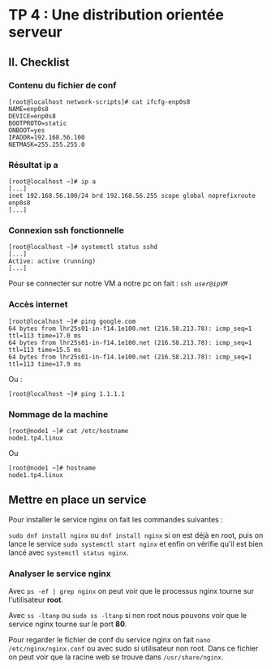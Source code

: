 # TP 4 : Une distribution orientée serveur

## II. Checklist

### Contenu du fichier de conf

```
[root@localhost network-scripts]# cat ifcfg-enp0s8
NAME=enp0s8
DEVICE=enp0s8
BOOTPROTO=static
ONBOOT=yes
IPADDR=192.168.56.100
NETMASK=255.255.255.0
```

### Résultat ip a 

```
[root@localhost ~]# ip a 
[...]
inet 192.168.56.100/24 brd 192.168.56.255 scope global noprefixroute enp0s8
[...]
```

### Connexion ssh fonctionnelle 

```
[root@localhost ~]# systemctl status sshd 
[...]
Active: active (running) 
[...]
```

Pour se connecter sur notre VM a notre pc on fait : `ssh `*`user@ipVM`*

### Accès internet 

```
[root@localhost ~]# ping google.com
64 bytes from lhr25s01-in-f14.1e100.net (216.58.213.78): icmp_seq=1 ttl=113 time=17.0 ms
64 bytes from lhr25s01-in-f14.1e100.net (216.58.213.78): icmp_seq=1 ttl=113 time=15.5 ms
64 bytes from lhr25s01-in-f14.1e100.net (216.58.213.78): icmp_seq=1 ttl=113 time=17.9 ms
```
Ou :
```
[root@localhost ~]# ping 1.1.1.1

```

### Nommage de la machine 

```
[root@node1 ~]# cat /etc/hostname
node1.tp4.linux
```
Ou 
```
[root@node1 ~]# hostname 
node1.tp4.linux
```


## Mettre en place un service 

Pour installer le service nginx on fait les commandes suivantes : 

```sudo dnf install nginx``` ou `dnf install nginx` si on est déjà en root, puis on lance le service `sudo systemctl start nginx` et enfin on vérifie qu'il est bien lancé avec `systemctl status nginx`. 

### Analyser le service nginx 

Avec `ps -ef | grep nginx` on peut voir que le processus nginx tourne sur l'utilisateur **root**.

Avec `ss -ltanp` ou `sudo ss -ltanp` si non root nous pouvons voir que le service nginx tourne sur le port **80**.

Pour regarder le fichier de conf du service nginx on fait `nano /etc/nginx/nginx.conf` ou avec sudo si utilisateur non root. 
Dans ce fichier on peut voir que la racine web se trouve dans `/usr/share/nginx`. 


